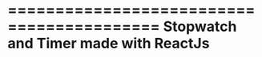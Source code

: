 ==========================================
Stopwatch and Timer made with ReactJs
==========================================
